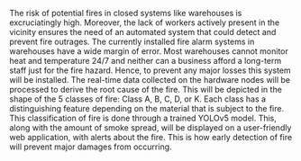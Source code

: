 The risk of potential fires in closed systems like warehouses is excruciatingly high. Moreover, the lack of workers actively present in the vicinity ensures the need of an automated system that could detect and prevent fire outrages. The currently installed fire alarm systems in warehouses have a wide margin of error. Most warehouses cannot monitor heat and temperature 24/7 and neither can a business afford a long-term staff just for the fire hazard. Hence, to prevent any major losses this system will be installed. The real-time data collected on the hardware nodes will be processed to derive the root cause of the fire. This will be depicted in the shape of the 5 classes of fire: Class A, B, C, D, or K. Each class has a distinguishing feature depending on the material that is subject to the fire. This classification of fire is done through a trained YOLOv5 model. This, along with the amount of smoke spread, will be displayed on a user-friendly web application, with alerts about the fire. This is how early detection of fire will prevent major damages from occurring.  


